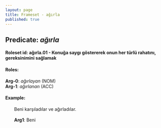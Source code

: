 ```yaml
---
layout: page
title: Frameset - ağırla
published: true
---
```

<h2>Predicate: <i>ağırla</i></h2>
<h4>Roleset id: ağırla.01 - Konuğa saygı göstererek onun her türlü rahatını, gereksinimini sağlamak<br>
<h4>Roles:</h4>
<b>Arg-0</b>: <i>ağırlayan</i>  (NOM) <br>
<b>Arg-1</b>: <i>ağırlanan</i>  (ACC) <br>
<h4>Example:</h4>
&emsp;&emsp;Beni karşıladılar ve ağırladılar.<br><br>
&emsp;&emsp;<b>Arg1</b>:  Beni<br>

